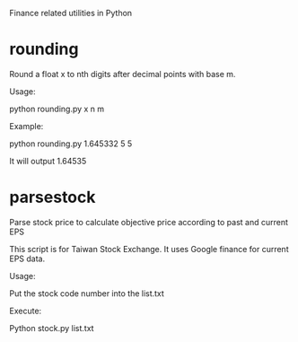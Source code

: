 Finance related utilities in Python

# rounding

Round a float x to nth digits after decimal points with base m.

Usage:

python rounding.py  x  n  m

Example:

python rounding.py  1.645332  5  5

It will output 1.64535

# parsestock

Parse stock price to calculate objective price according to past and current EPS

This script is for Taiwan Stock Exchange. It uses Google finance for current EPS data.

Usage:

Put the stock code number into the list.txt

Execute:

Python stock.py list.txt
